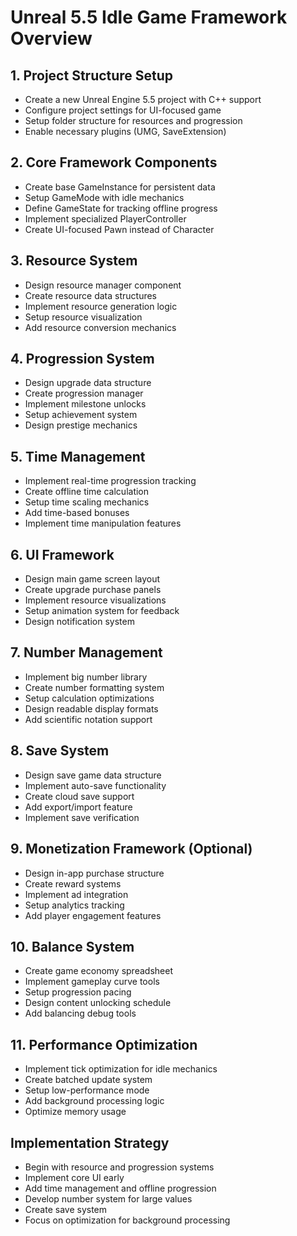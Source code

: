 # Unreal 5.5 Idle Game Framework Overview

## 1. Project Structure Setup
- Create a new Unreal Engine 5.5 project with C++ support
- Configure project settings for UI-focused game
- Setup folder structure for resources and progression
- Enable necessary plugins (UMG, SaveExtension)

## 2. Core Framework Components
- Create base GameInstance for persistent data
- Setup GameMode with idle mechanics
- Define GameState for tracking offline progress
- Implement specialized PlayerController
- Create UI-focused Pawn instead of Character

## 3. Resource System
- Design resource manager component
- Create resource data structures
- Implement resource generation logic
- Setup resource visualization
- Add resource conversion mechanics

## 4. Progression System
- Design upgrade data structure
- Create progression manager
- Implement milestone unlocks
- Setup achievement system
- Design prestige mechanics

## 5. Time Management
- Implement real-time progression tracking
- Create offline time calculation
- Setup time scaling mechanics
- Add time-based bonuses
- Implement time manipulation features

## 6. UI Framework
- Design main game screen layout
- Create upgrade purchase panels
- Implement resource visualizations
- Setup animation system for feedback
- Design notification system

## 7. Number Management
- Implement big number library
- Create number formatting system
- Setup calculation optimizations
- Design readable display formats
- Add scientific notation support

## 8. Save System
- Design save game data structure
- Implement auto-save functionality
- Create cloud save support
- Add export/import feature
- Implement save verification

## 9. Monetization Framework (Optional)
- Design in-app purchase structure
- Create reward systems
- Implement ad integration
- Setup analytics tracking
- Add player engagement features

## 10. Balance System
- Create game economy spreadsheet
- Implement gameplay curve tools
- Setup progression pacing
- Design content unlocking schedule
- Add balancing debug tools

## 11. Performance Optimization
- Implement tick optimization for idle mechanics
- Create batched update system
- Setup low-performance mode
- Add background processing logic
- Optimize memory usage

## Implementation Strategy
- Begin with resource and progression systems
- Implement core UI early
- Add time management and offline progression
- Develop number system for large values
- Create save system
- Focus on optimization for background processing 